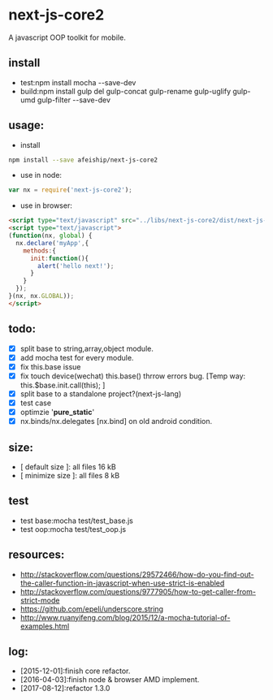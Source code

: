 # next-js-core2
A javascript OOP toolkit for mobile.

## install
+ test:npm install mocha --save-dev
+ build:npm install gulp del gulp-concat gulp-rename gulp-uglify gulp-umd gulp-filter --save-dev

## usage:
+ install
```bash
npm install --save afeiship/next-js-core2
```
+ use in node:
```javascript
var nx = require('next-js-core2');
```
+ use in browser:
```html
<script type="text/javascript" src="../libs/next-js-core2/dist/next-js-core2.js"></script>
<script type="text/javascript">
(function(nx, global) {
  nx.declare('myApp',{
    methods:{
      init:function(){
        alert('hello next!');
      }
    }
  });
}(nx, nx.GLOBAL));
</script>
```

## todo:
+ [x] split base to string,array,object module.
+ [x] add mocha test for every module.
+ [x] fix this.base issue
+ [x] fix touch device(wechat) this.base() thrrow errors bug. [Temp way: this.$base.init.call(this); ]
+ [x] split base to a standalone project?(next-js-lang)
+ [x] test case
+ [x] optimzie '__pure_static__'
+ [x] nx.binds/nx.delegates [nx.bind] on old android condition.

## size:
+ [ default size ]: all files 16 kB
+ [ minimize size ]: all files 8 kB

## test
+ test base:mocha test/test_base.js
+ test oop:mocha test/test_oop.js

## resources:
+ ﻿http://stackoverflow.com/questions/29572466/how-do-you-find-out-the-caller-function-in-javascript-when-use-strict-is-enabled
+ ﻿http://stackoverflow.com/questions/9777905/how-to-get-caller-from-strict-mode
+ https://github.com/epeli/underscore.string
+ http://www.ruanyifeng.com/blog/2015/12/a-mocha-tutorial-of-examples.html

## log:
+ [2015-12-01]:finish core refactor.
+ [2016-04-03]:finish node & browser AMD implement.
+ [2017-08-12]:refactor 1.3.0
